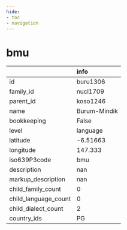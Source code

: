 ```yaml
---
hide:
- toc
- navigation
---
```

# bmu
|                      | info         |
|:---------------------|:-------------|
| id                   | buru1306     |
| family_id            | nucl1709     |
| parent_id            | koso1246     |
| name                 | Burum-Mindik |
| bookkeeping          | False        |
| level                | language     |
| latitude             | -6.51663     |
| longitude            | 147.333      |
| iso639P3code         | bmu          |
| description          | nan          |
| markup_description   | nan          |
| child_family_count   | 0            |
| child_language_count | 0            |
| child_dialect_count  | 2            |
| country_ids          | PG           |
